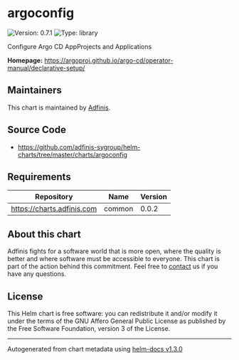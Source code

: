 # argoconfig

![Version: 0.7.1](https://img.shields.io/badge/Version-0.7.1-informational?style=flat-square) ![Type: library](https://img.shields.io/badge/Type-library-informational?style=flat-square)

Configure Argo CD AppProjects and Applications

**Homepage:** <https://argoproj.github.io/argo-cd/operator-manual/declarative-setup/>

## Maintainers
This chart is maintained by [Adfinis](https://adfinis.com/?pk_campaign=github&pk_kwd=helm-charts).

## Source Code

* <https://github.com/adfinis-sygroup/helm-charts/tree/master/charts/argoconfig>

## Requirements

| Repository | Name | Version |
|------------|------|---------|
| https://charts.adfinis.com | common | 0.0.2 |

## About this chart

Adfinis fights for a software world that is more open, where the quality is
better and where software must be accessible to everyone. This chart
is part of the action behind this commitment. Feel free to
[contact](https://adfinis.com/kontakt/?pk_campaign=github&pk_kwd=helm-charts)
us if you have any questions.

## License

This Helm chart is free software: you can redistribute it and/or modify it under the terms
of the GNU Affero General Public License as published by the Free Software Foundation,
version 3 of the License.

----------------------------------------------
Autogenerated from chart metadata using [helm-docs v1.3.0](https://github.com/norwoodj/helm-docs/releases/v1.3.0)
